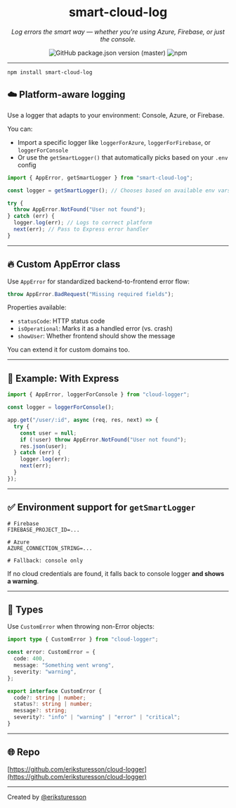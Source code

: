 <center>

# smart-cloud-log

_Log errors the smart way — whether you're using Azure, Firebase, or just the console._

<img alt="GitHub package.json version (master)" src="https://img.shields.io/github/package-json/v/eriksturesson/cloudLogger/master">
<img alt="npm" src="https://img.shields.io/npm/dy/smart-cloud-log?label=npm%20downloads">

</center>

---

```
npm install smart-cloud-log
```

## ☁️ Platform-aware logging

Use a logger that adapts to your environment: Console, Azure, or Firebase.

You can:

- Import a specific logger like `loggerForAzure`, `loggerForFirebase`, or `loggerForConsole`
- Or use the `getSmartLogger()` that automatically picks based on your `.env` config

```ts
import { AppError, getSmartLogger } from "smart-cloud-log";

const logger = getSmartLogger(); // Chooses based on available env vars

try {
  throw AppError.NotFound("User not found");
} catch (err) {
  logger.log(err); // Logs to correct platform
  next(err); // Pass to Express error handler
}
```

---

## 🔥 Custom AppError class

Use `AppError` for standardized backend-to-frontend error flow:

```ts
throw AppError.BadRequest("Missing required fields");
```

Properties available:

- `statusCode`: HTTP status code
- `isOperational`: Marks it as a handled error (vs. crash)
- `showUser`: Whether frontend should show the message

You can extend it for custom domains too.

---

## 🧠 Example: With Express

```ts
import { AppError, loggerForConsole } from "cloud-logger";

const logger = loggerForConsole();

app.get("/user/:id", async (req, res, next) => {
  try {
    const user = null;
    if (!user) throw AppError.NotFound("User not found");
    res.json(user);
  } catch (err) {
    logger.log(err);
    next(err);
  }
});
```

---

## ✅ Environment support for `getSmartLogger`

```env
# Firebase
FIREBASE_PROJECT_ID=...

# Azure
AZURE_CONNECTION_STRING=...

# Fallback: console only
```

If no cloud credentials are found, it falls back to console logger **and shows a warning**.

---

## 🧩 Types

Use `CustomError` when throwing non-Error objects:

```ts
import type { CustomError } from "cloud-logger";

const error: CustomError = {
  code: 400,
  message: "Something went wrong",
  severity: "warning",
};
```

```ts
export interface CustomError {
  code?: string | number;
  status?: string | number;
  message?: string;
  severity?: "info" | "warning" | "error" | "critical";
}
```

---

## 🌐 Repo

[https://github.com/eriksturesson/cloud-logger](https://github.com/eriksturesson/cloud-logger)

---

Created by [@eriksturesson](https://eriksturesson.se)
